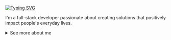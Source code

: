 [![Typing SVG](https://readme-typing-svg.demolab.com?font=Fira+Code&duration=2000&pause=1000&color=F7F7F7&repeat=false&width=435&lines=Hi+there+%F0%9F%91%8B+I'm+Strallia+Chao)](https://git.io/typing-svg) 

I'm a full-stack developer passionate about creating solutions that positively impact people's everyday lives.

<details>
  <summary> See more about me</summary>
  
## Tech Stack

![React](https://img.shields.io/badge/React-20232a?style=for-the-badge&logo=react)
![Express.js](https://img.shields.io/badge/express-20232a?style=for-the-badge&logo=express)
![JavaScript](https://img.shields.io/badge/javascript-20232a?style=for-the-badge&logo=javascript)
![Node.js](https://img.shields.io/badge/Node.js-20232a?style=for-the-badge&logo=node.js)
![Python](https://img.shields.io/badge/python-20232a?style=for-the-badge&logo=python)
![Static Badge](https://img.shields.io/badge/html-20232a?style=for-the-badge&logo=html5)
![CSS](https://img.shields.io/badge/css-20232a?style=for-the-badge&logo=css3)

## Hobbies

- 🛼 Outdoor roller skating
- :pencil2: Drawing
- 📚 Reading
- 🎵 Listening to music and podcasts

</details>

<!--
**strallia/strallia** is a ✨ _special_ ✨ repository because its `README.md` (this file) appears on your GitHub profile.

Here are some ideas to get you started:

- 🔭 I’m currently working on ...
- 🌱 I’m currently learning ...
- 👯 I’m looking to collaborate on ...
- 🤔 I’m looking for help with ...
- 💬 Ask me about ...
- 📫 How to reach me: ...
- 😄 Pronouns: ...
- ⚡ Fun fact: ...
-->
